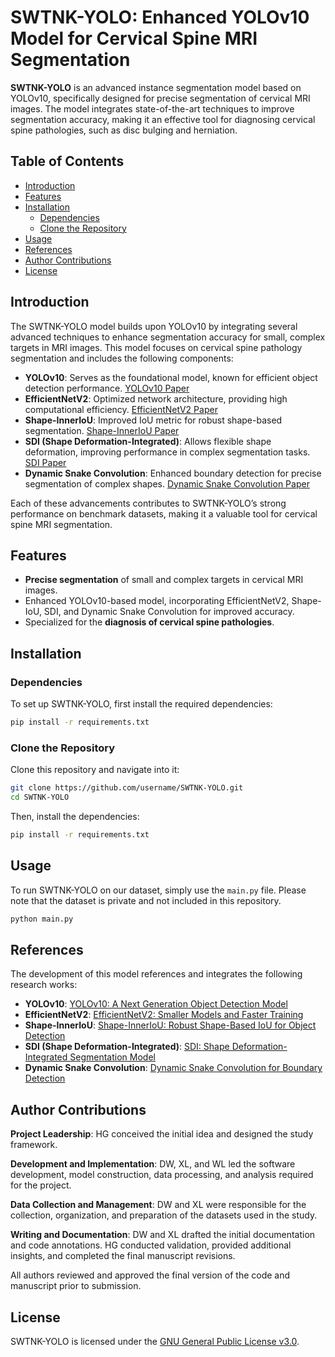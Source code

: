
# SWTNK-YOLO: Enhanced YOLOv10 Model for Cervical Spine MRI Segmentation

**SWTNK-YOLO** is an advanced instance segmentation model based on YOLOv10, specifically designed for precise segmentation of cervical MRI images. The model integrates state-of-the-art techniques to improve segmentation accuracy, making it an effective tool for diagnosing cervical spine pathologies, such as disc bulging and herniation.

## Table of Contents

- [Introduction](#introduction)
- [Features](#features)
- [Installation](#installation)
  - [Dependencies](#dependencies)
  - [Clone the Repository](#clone-the-repository)
- [Usage](#usage)
- [References](#references)
- [Author Contributions](#author-contributions)
- [License](#license)

## Introduction

The SWTNK-YOLO model builds upon YOLOv10 by integrating several advanced techniques to enhance segmentation accuracy for small, complex targets in MRI images. This model focuses on cervical spine pathology segmentation and includes the following components:

- **YOLOv10**: Serves as the foundational model, known for efficient object detection performance. [YOLOv10 Paper](https://arxiv.org/pdf/2405.14458)
- **EfficientNetV2**: Optimized network architecture, providing high computational efficiency. [EfficientNetV2 Paper](https://arxiv.org/pdf/2104.00298)
- **Shape-InnerIoU**: Improved IoU metric for robust shape-based segmentation. [Shape-InnerIoU Paper](https://arxiv.org/pdf/2312.17663，https://arxiv.org/pdf/2104.00298)
- **SDI (Shape Deformation-Integrated)**: Allows flexible shape deformation, improving performance in complex segmentation tasks. [SDI Paper](https://arxiv.org/pdf/2311.17791v1)
- **Dynamic Snake Convolution**: Enhanced boundary detection for precise segmentation of complex shapes. [Dynamic Snake Convolution Paper](https://arxiv.org/pdf/2307.08388)

Each of these advancements contributes to SWTNK-YOLO’s strong performance on benchmark datasets, making it a valuable tool for cervical spine MRI segmentation.

## Features

- **Precise segmentation** of small and complex targets in cervical MRI images.
- Enhanced YOLOv10-based model, incorporating EfficientNetV2, Shape-IoU, SDI, and Dynamic Snake Convolution for improved accuracy.
- Specialized for the **diagnosis of cervical spine pathologies**.

## Installation

### Dependencies

To set up SWTNK-YOLO, first install the required dependencies:

```bash
pip install -r requirements.txt
```

### Clone the Repository

Clone this repository and navigate into it:

```bash
git clone https://github.com/username/SWTNK-YOLO.git
cd SWTNK-YOLO
```

Then, install the dependencies:

```bash
pip install -r requirements.txt
```

## Usage

To run SWTNK-YOLO on our dataset, simply use the `main.py` file. Please note that the dataset is private and not included in this repository.

```bash
python main.py
```



## References

The development of this model references and integrates the following research works:

- **YOLOv10**: [YOLOv10: A Next Generation Object Detection Model](https://arxiv.org/pdf/2405.14458)
- **EfficientNetV2**: [EfficientNetV2: Smaller Models and Faster Training](https://arxiv.org/pdf/2104.00298)
- **Shape-InnerIoU**: [Shape-InnerIoU: Robust Shape-Based IoU for Object Detection](https://arxiv.org/pdf/2312.17663，https://arxiv.org/pdf/2104.00298)
- **SDI (Shape Deformation-Integrated)**: [SDI: Shape Deformation-Integrated Segmentation Model](https://arxiv.org/pdf/2311.17791v1)
- **Dynamic Snake Convolution**: [Dynamic Snake Convolution for Boundary Detection](https://arxiv.org/pdf/2307.08388)

## Author Contributions

**Project Leadership**: HG conceived the initial idea and designed the study framework.

**Development and Implementation**: DW, XL, and WL led the software development, model construction, data processing, and analysis required for the project.

**Data Collection and Management**: DW and XL were responsible for the collection, organization, and preparation of the datasets used in the study.

**Writing and Documentation**: DW and XL drafted the initial documentation and code annotations. HG conducted validation, provided additional insights, and completed the final manuscript revisions.

All authors reviewed and approved the final version of the code and manuscript prior to submission.

## License

SWTNK-YOLO is licensed under the [GNU General Public License v3.0](https://www.gnu.org/licenses/gpl-3.0.en.html).
